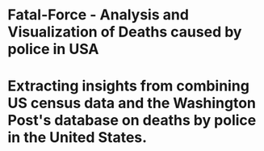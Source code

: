 # Fatal-Force - Analysis and Visualization of Deaths caused by police in USA
# Extracting insights from combining US census data and the Washington Post's database on deaths by police in the United States.
